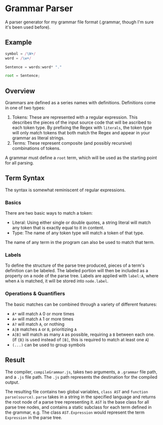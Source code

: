 # Grammar Parser
A parser generator for my grammar file format (.grammar, though I'm sure it's been used before).

## Example

```js
symbol = /\W+/
word = /\w+/

Sentence = words:word* "."

root = Sentence;

```

## Overview

Grammars are defined as a series names with definitions. Definitions come in one of two types:
1. Tokens: These are represented with a regular expression. This describes the pieces of the input source code that will be ascribed to each token type. By prefixing the Regex with `literals`, the token type will only match tokens that both match the Regex and appear in your grammar as literal strings. 
2. Terms: These represent composite (and possibly recursive) combinations of tokens.

A grammar must define a `root` term, which will be used as the starting point for all parsing.

## Term Syntax
The syntax is somewhat reminiscent of regular expressions.

### Basics
There are two basic ways to match a token:
* Literal: Using either single or double quotes, a string literal will match any token that is exactly equal to it in content.
* Type: The name of any token type will match a token of that type.

The name of any term in the program can also be used to match that term.

### Labels
To define the structure of the parse tree produced, pieces of a term's definition can be labeled. The labeled portion will then be included as a property on a node of the parse tree. Labels are applied with `label:A`, where when `A` is matched, it will be stored into `node.label`.

### Operations & Quantifiers
The basic matches can be combined through a variety of different features:
* `A*` will match `A` 0 or more times
* `A+` will match `A` 1 or more times
* `A?` will match `A`, or nothing
* `A|B` matches `A` or `B`, prioritizing `A`
* `A[B]` will match as many `A` as possible, requiring a `B` between each one. (if `{B}` is used instead of `[B]`, this is required to match at least one `A`)
* `(...)` can be used to group symbols

## Result
The compiler, `compileGrammar.js`, takes two arguments, a `.grammar` file path, and a `.js` file path. The `.js` path represents the destination for the compiled output.

The resulting file contains two global variables, `class AST` and `function parse(source)`.
`parse` takes in a string in the specified language and returns the root node of a parse tree representing it.
`AST` is the base class for all parse tree nodes, and contains a static subclass for each term defined in the grammar, e.g. The class `AST.Expression` would represent the term `Expression` in the parse tree.
